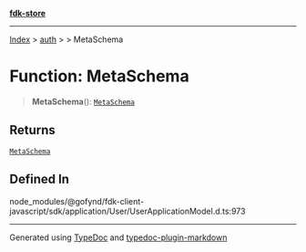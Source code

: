 [**fdk-store**](../../../README.md)
***

[Index](../../../API.md) > [auth](../../README.md) > [<internal>](../README.md) > MetaSchema

# Function: MetaSchema

> **MetaSchema**(): [`MetaSchema`](../type-aliases/type-alias.MetaSchema.md)

## Returns

[`MetaSchema`](../type-aliases/type-alias.MetaSchema.md)

## Defined In

node\_modules/@gofynd/fdk-client-javascript/sdk/application/User/UserApplicationModel.d.ts:973

***
Generated using [TypeDoc](https://typedoc.org/) and [typedoc-plugin-markdown](https://www.npmjs.com/package/typedoc-plugin-markdown)
